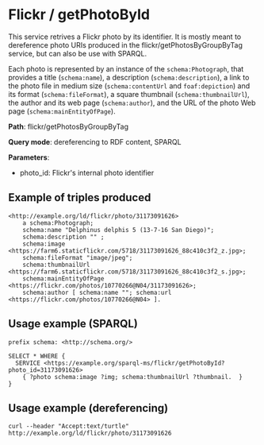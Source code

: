# Flickr / getPhotoById

This service retrives a Flickr photo by its identifier.
It is mostly meant to dereference photo URIs produced in the flickr/getPhotosByGroupByTag service, but can also be use with SPARQL.

Each photo is represented by an instance of the `schema:Photograph`, that provides a title (`schema:name`), a description (`schema:description`), a link to the photo file in medium size (`schema:contentUrl` and `foaf:depiction`) and its format (`schema:fileFormat`), a square thumbnail (`schema:thumbnailUrl`), the author and its web page (`schema:author`), and the URL of the photo Web page (`schema:mainEntityOfPage`).

**Path**: flickr/getPhotosByGroupByTag

**Query mode**: dereferencing to RDF content, SPARQL

**Parameters**:
- photo_id: Flickr's internal photo identifier


## Example of triples produced

    <http://example.org/ld/flickr/photo/31173091626>
        a schema:Photograph;
        schema:name "Delphinus delphis 5 (13-7-16 San Diego)";
        schema:description "" ;
        schema:image <https://farm6.staticflickr.com/5718/31173091626_88c410c3f2_z.jpg>;
        schema:fileFormat "image/jpeg";
        schema:thumbnailUrl <https://farm6.staticflickr.com/5718/31173091626_88c410c3f2_s.jpg>;
        schema:mainEntityOfPage <https://flickr.com/photos/10770266@N04/31173091626>;
        schema:author [ schema:name ""; schema:url <https://flickr.com/photos/10770266@N04> ].

## Usage example (SPARQL)

    prefix schema: <http://schema.org/>

    SELECT * WHERE {
      SERVICE <https://example.org/sparql-ms/flickr/getPhotoById?photo_id=31173091626>
        { ?photo schema:image ?img; schema:thumbnailUrl ?thumbnail.  }
    }

## Usage example (dereferencing)

    curl --header "Accept:text/turtle" http://example.org/ld/flickr/photo/31173091626
